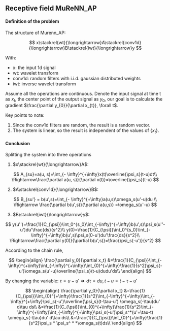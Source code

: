 
## Receptive field MuReNN_AP

#### Definition of the problem

The structure of Murenn_AP:  

$$
x\stackrel{wt}{\longrightarrow}A\stackrel{conv1d}{\longrightarrow}B\stackrel{iwt}{\longrightarrow}y
$$

With: 

+ x: the input 1d signal
+ wt: wavelet transform
+ conv1d: random filters with i.i.d. gaussian distributed weights
+ iwt: inverse wavelet transform

Assume all the operations are continuous. Denote the input signal at time t as $x_{t}$, the center point of the output signal as $y_{0}$, our goal is to calculate the gradient $\frac{\partial y_{0}}{\partial x_{t}}, \forall t$. 

Key points to note: 

1. Since the conv1d filters are random, the result is a random vector. 
2. The system is linear, so the result is independent of the values of $\{x_t\}$.

#### Conclusion

Splitting the system into three operations

1. $x\stackrel{wt}{\longrightarrow}A$:  
   
$$
A_{su}=a(u, s)=\int_{- \infty}^{+\infty}x(t)\overline{\psi_s}(t-u)dt\\
\Rightarrow\frac{\partial a(u, s)}{\partial x(t)}=\overline{\psi_s}(t-u)
$$

2. $A\stackrel{conv1d}{\longrightarrow}B$:
   
$$
B_{su'} = b(u',s)=\int_{- \infty}^{+\infty}a(u,s)\omega_s(u'-u)du \\
\Rightarrow \frac{\partial b(u',s)}{\partial a(u,s)} =\omega_s(u'-u)
$$

3. $B\stackrel{iwt}{\longrightarrow}y$:  
   
$$
y(u'')=\frac{1}{C_{\psi}}\int_0^{s_0}\int_{-\infty}^{+\infty}b(u',s)\psi_s(u''-u')du'\frac{ds}{s^2}\\
y(0)=\frac{1}{C_{\psi}}\int_0^{s_0}\int_{-\infty}^{+\infty}b(u',s)\psi_s(0-u')du'\frac{ds}{s^2}\\
\Rightarrow\frac{\partial y(0)}{\partial b(u',s)}=\frac{\psi_s(-u')}{s^2}
$$

According to the chain rule,  

$$
\begin{align}
\frac{\partial y_0}{\partial x_t}
&=\frac{1}{C_{\psi}}\int_{-\infty}^{+\infty}\int_{-\infty}^{+\infty}\int_{0}^{+\infty}\frac{1}{s^2}\psi_s(-u')\omega_s(u'-u)\overline{\psi_s}(t-u)dudu'ds\\
\end{align}
$$

By changing the variable: $\tau=u-u'\Rightarrow d\tau=du, t-u=t-\tau-u'$  

$$
\begin{align}
\frac{\partial y_0}{\partial x_t}
&=\frac{1}{C_{\psi}}\int_{0}^{+\infty}\frac{1}{s^2}\int_{-\infty}^{+\infty}\int_{-\infty}^{+\infty}\psi_s(-u')\overline{\psi_s}(t-\tau-u') \omega_s(-\tau)du' d\tau ds\\
&=\frac{1}{C_{\psi}}\int_{0}^{+\infty}\frac{1}{s^2}\int_{-\infty}^{+\infty}\int_{-\infty}^{+\infty}\psi_s(-u')\psi_s^*(u'+\tau-t) \omega_s(-\tau)du' d\tau ds\\
&=\frac{1}{C_{\psi}}\int_{0}^{+\infty}\frac{1}{s^2}\psi_s  * \psi_s^ * *\omega_s(t)ds\\
\end{align}
$$
